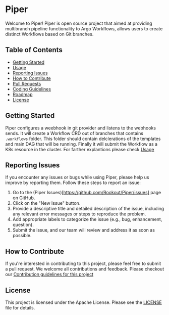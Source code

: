 # Piper
Welcome to Piper! Piper is open source project that aimed at providing multibranch pipeline functionality to Argo Workflows, allows users to create distinct Workflows based on Git branches.

## Table of Contents

- [Getting Started](#getting-started)
- [Usage](docs/usage.md)
- [Reporting Issues](#reporting-issues)
- [How to Contribute](docs/CONTRIBUTING.md#how-to-contribute)
- [Pull Requests](docs/CONTRIBUTING.md#pull-requests)
- [Coding Guidelines](docs/CONTRIBUTING.md#coding-guidelines)
- [Roadmap](docs/roadmap.md)
- [License](#license)

## Getting Started

Piper configures a weebhook in git provider and listens to the webhooks sends. It will create a Workflow CRD out of branches that contains `.workflows` folder. This folder should contain delclerations of the templates and main DAG that will be running. Finally it will submit the Workflow as a K8s resource in the cluster. For farther explantions please check [Usage](docs/usage.md)

## Reporting Issues

If you encounter any issues or bugs while using Piper, please help us improve by reporting them. Follow these steps to report an issue:

1. Go to the (Piper Issues)[https://github.com/Rookout/Piper/issues] page on GitHub.
2. Click on the "New Issue" button.
3. Provide a descriptive title and detailed description of the issue, including any relevant error messages or steps to reproduce the problem.
4. Add appropriate labels to categorize the issue (e.g., bug, enhancement, question).
5. Submit the issue, and our team will review and address it as soon as possible.


## How to Contribute

If you're interested in contributing to this project, please feel free to submit a pull request. We welcome all contributions and feedback.
Please checkout our [Contribution guidelines for this project](docs/CONTRIBUTING.md)

## License

This project is licensed under the Apache License. Please see the [LICENSE](LICENSE) file for details.



